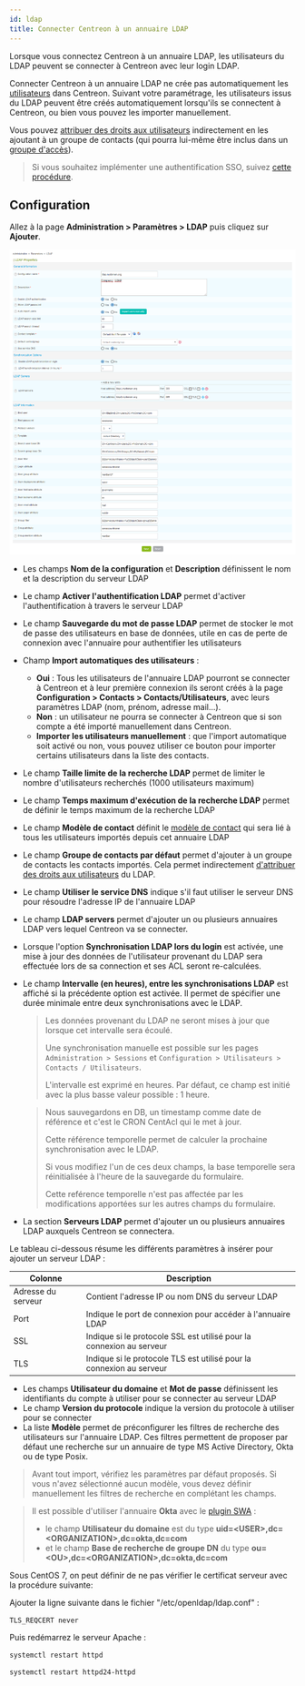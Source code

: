 ```yaml
---
id: ldap
title: Connecter Centreon à un annuaire LDAP
---
```


Lorsque vous connectez Centreon à un annuaire LDAP, les utilisateurs du LDAP peuvent se connecter à Centreon avec leur login LDAP.

Connecter Centreon à un annuaire LDAP ne crée pas automatiquement les [utilisateurs](../../monitoring/basic-objects/contacts.html) dans Centreon. Suivant votre paramétrage, les utilisateurs issus du LDAP peuvent être créés automatiquement lorsqu'ils se connectent à Centreon, ou bien vous pouvez les importer manuellement.

Vous pouvez [attribuer des droits aux utilisateurs](../access-control-lists.html) indirectement en les ajoutant à un groupe de contacts (qui pourra lui-même être inclus dans un [groupe d'accès](../access-control-lists.html#créer-un-groupe-daccès)).

> Si vous souhaitez implémenter une authentification SSO, suivez
> [cette procédure](../../connect/sso.html). 

## Configuration

Allez à la page **Administration > Paramètres > LDAP** puis cliquez
sur **Ajouter**.

![image](../../assets/administration/parameters-ldap-add.png)

- Les champs **Nom de la configuration** et **Description** définissent le nom
et la description du serveur LDAP
- Le champ **Activer l'authentification LDAP** permet d'activer
l'authentification à travers le serveur LDAP
- Le champ **Sauvegarde du mot de passe LDAP** permet de stocker le mot de
passe des utilisateurs en base de données, utile en cas de perte de
connexion avec l'annuaire pour authentifier les utilisateurs
- Champ **Import automatiques des utilisateurs** :

    - **Oui** : Tous les utilisateurs de l'annuaire LDAP pourront se connecter à Centreon et à leur première connexion ils seront créés à la page **Configuration > Contacts > Contacts/Utilisateurs**, avec leurs paramètres LDAP (nom, prénom, adresse mail...).
    - **Non** : un utilisateur ne pourra se connecter à Centreon que si son compte a été importé manuellement dans Centreon.
    - **Importer les utilisateurs manuellement** : que l'import automatique soit activé ou non, vous pouvez utiliser ce bouton pour importer certains utilisateurs dans la liste des contacts.

- Le champ **Taille limite de la recherche LDAP** permet de limiter le nombre d'utilisateurs recherchés
 (1000 utilisateurs maximum)
- Le champ **Temps maximum d'exécution de la recherche LDAP** permet de
définir le temps maximum de la recherche LDAP
- Le champ **Modèle de contact** définit le [modèle de contact](../../monitoring/basic-objects/contacts-templates.html) qui sera lié
à tous les utilisateurs importés depuis cet annuaire LDAP
- Le champ **Groupe de contacts par défaut** permet d'ajouter à un
groupe de contacts les contacts importés. Cela permet indirectement [d'attribuer des droits aux utilisateurs](../access-control-lists.html) du LDAP.
- Le champ **Utiliser le service DNS** indique s'il faut utiliser le serveur
DNS pour résoudre l'adresse IP de l'annuaire LDAP
- Le champ **LDAP servers** permet d'ajouter un ou plusieurs annuaires LDAP
vers lequel Centreon va se connecter.
- Lorsque l'option **Synchronisation LDAP lors du login** est activée, une
mise à jour des données de l'utilisateur provenant du LDAP sera effectuée
lors de sa connection et ses ACL seront re-calculées.
- Le champ **Intervalle (en heures), entre les synchronisations LDAP** est
affiché si la précédente option est activée. Il permet de spécifier une
durée minimale entre deux synchronisations avec le LDAP.

    > Les données provenant du LDAP ne seront mises à jour que lorsque cet intervalle
    > sera écoulé.
    >
    > Une synchronisation manuelle est possible sur les pages
    > `Administration > Sessions` et `Configuration > Utilisateurs > Contacts /
    > Utilisateurs`.
    >
    > L'intervalle est exprimé en heures. Par défaut, ce champ est initié avec la
    > plus basse valeur possible : 1 heure.

    > Nous sauvegardons en DB, un timestamp comme date de référence et c'est le CRON
    > CentAcl qui le met à jour.
    >
    > Cette référence temporelle permet de calculer la prochaine synchronisation avec
    > le LDAP.
    >
    > Si vous modifiez l'un de ces deux champs, la base temporelle sera réinitialisée
    > à l'heure de la sauvegarde du formulaire.
    >
    > Cette reférence temporelle n'est pas affectée par les modifications apportées
    > sur les autres champs du formulaire.

- La section **Serveurs LDAP** permet d'ajouter un ou plusieurs annuaires LDAP
auxquels Centreon se connectera.

Le tableau ci-dessous résume les différents paramètres à insérer pour ajouter un
serveur LDAP :

| Colonne            | Description                                                          |
| ------------------ | -------------------------------------------------------------------- |
| Adresse du serveur | Contient l'adresse IP ou nom DNS du serveur LDAP                     |
| Port               | Indique le port de connexion pour accéder à l'annuaire LDAP          |
| SSL                | Indique si le protocole SSL est utilisé pour la connexion au serveur |
| TLS                | Indique si le protocole TLS est utilisé pour la connexion au serveur |

- Les champs **Utilisateur du domaine** et **Mot de passe** définissent les identifiants 
du compte à utiliser pour se connecter au serveur LDAP
- Le champ **Version du protocole** indique la version du protocole à utiliser
pour se connecter
- La liste **Modèle** permet de préconfigurer les filtres de recherche des
utilisateurs sur l'annuaire LDAP. Ces filtres permettent de proposer par
défaut une recherche sur un annuaire de type MS Active Directory, Okta ou
de type Posix.

> Avant tout import, vérifiez les paramètres par défaut proposés. Si vous n'avez
> sélectionné aucun modèle, vous devez définir manuellement les filtres de
> recherche en complétant les champs.

> Il est possible d'utiliser l'annuaire **Okta** avec le [plugin
> SWA](https://help.okta.com/en/prod/Content/Topics/Apps/Apps_Configure_Template_App.htm) :
>
> - le champ **Utilisateur du domaine** est du type
> **uid=\<USER\>,dc=\<ORGANIZATION\>,dc=okta,dc=com**
> - et le champ **Base de recherche de groupe DN** du type
> **ou=\<OU\>,dc=\<ORGANIZATION\>,dc=okta,dc=com**

Sous CentOS 7, on peut définir de ne pas vérifier le certificat serveur avec la
procédure suivante:

Ajouter la ligne suivante dans le fichier "/etc/openldap/ldap.conf" :

```shell
TLS_REQCERT never
```

Puis redémarrez le serveur Apache :

<!--DOCUSAURUS_CODE_TABS-->
<!--RHEL / CentOS / Oracle Linux 8-->
```shell
systemctl restart httpd
```
<!--CentOS 7-->
```shell
systemctl restart httpd24-httpd
```
<!--END_DOCUSAURUS_CODE_TABS-->
